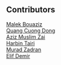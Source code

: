 ## Contributors
[Malek Bouaziz](https://github.com/malekbou)<br>
[Quang Cuong Dong](https://github.com/qd006)<br>
[Aziz Muslim Zai](https://github.com/aziz-zai)<br>
[Harbin Tairi](https://github.com/harbin-tairi)<br>
[Murad Zadran](https://github.com/Zadranm)<br>
[Elif Demir](https://github.com/ed032)<br>